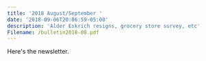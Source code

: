 ```yaml
---
title: '2018 August/September '
date: '2018-09-06T20:06:59-05:00'
description: 'Alder Eskrich resigns, grocery store survey, etc'
Filename: /bulletin2018-08.pdf
---
```

Here's the newsletter.
